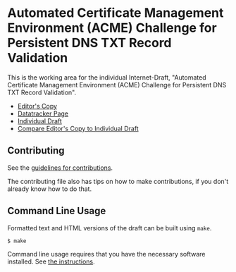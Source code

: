 <!-- regenerate: on (set to off if you edit this file) -->

# Automated Certificate Management Environment (ACME) Challenge for Persistent DNS TXT Record Validation

This is the working area for the individual Internet-Draft, "Automated Certificate Management Environment (ACME) Challenge for Persistent DNS TXT Record Validation".

* [Editor's Copy](https://sheurich.github.io/draft-sheurich-acme-dns-persist/#go.draft-sheurich-acme-dns-persist.html)
* [Datatracker Page](https://datatracker.ietf.org/doc/draft-sheurich-acme-dns-persist)
* [Individual Draft](https://datatracker.ietf.org/doc/html/draft-sheurich-acme-dns-persist)
* [Compare Editor's Copy to Individual Draft](https://sheurich.github.io/draft-sheurich-acme-dns-persist/#go.draft-sheurich-acme-dns-persist.diff)


## Contributing

See the
[guidelines for contributions](https://github.com/sheurich/draft-sheurich-acme-dns-persist/blob/main/CONTRIBUTING.md).

The contributing file also has tips on how to make contributions, if you
don't already know how to do that.

## Command Line Usage

Formatted text and HTML versions of the draft can be built using `make`.

```sh
$ make
```

Command line usage requires that you have the necessary software installed.  See
[the instructions](https://github.com/martinthomson/i-d-template/blob/main/doc/SETUP.md).

